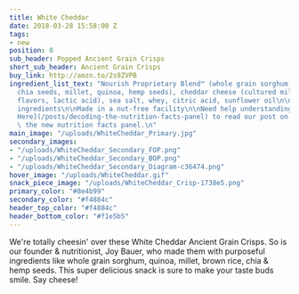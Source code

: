 ```yaml
---
title: White Cheddar
date: 2018-03-28 15:58:00 Z
tags:
- new
position: 0
sub_header: Popped Ancient Grain Crisps
short_sub_header: Ancient Grain Crisps
buy_link: http://amzn.to/2s9ZVPB
ingredient_list_text: "Nourish Proprietary Blend™ (whole grain sorghum, brown rice,
  chia seeds, millet, quinoa, hemp seeds), cheddar cheese (cultured milk, salt, natural
  flavors, lactic acid), sea salt, whey, citric acid, sunflower oil\n\nContains: milk
  ingredients\n\nMade in a nut-free facility\n\nNeed help understanding?   \n[Click
  Here](/posts/decoding-the-nutrition-facts-panel) to read our post on how to read
  \ the new nutrition facts panel.\n"
main_image: "/uploads/WhiteCheddar_Primary.jpg"
secondary_images:
- "/uploads/WhiteCheddar_Secondary_FOP.png"
- "/uploads/WhiteCheddar_Secondary_BOP.png"
- "/uploads/WhiteCheddar_Secondary_Diagram-c36474.png"
hover_image: "/uploads/WhiteCheddar.gif"
snack_piece_image: "/uploads/WhiteCheddar_Crisp-1738e5.png"
primary_color: "#8e4b99"
secondary_color: "#f4884c"
header_top_color: "#f4884c"
header_bottom_color: "#f1e5b5"
---
```


We're totally cheesin' over these White Cheddar Ancient Grain Crisps. So is our founder & nutritionist, Joy Bauer, who made them with purposeful ingredients like whole grain sorghum, quinoa, millet, brown rice, chia & hemp seeds. This super delicious snack is sure to make your taste buds smile. Say cheese!